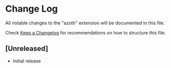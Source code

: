 # Change Log

All notable changes to the "azoth" extension will be documented in this file.

Check [Keep a Changelog](http://keepachangelog.com/) for recommendations on how to structure this file.

## [Unreleased]

- Initial release
